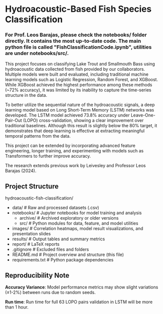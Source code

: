 # Hydroacoustic-Based Fish Species Classification
### For Prof. Leos Barajas, please check the notebooks/ folder directly. It contains the most up-to-date code. The main python file is called "FishClassificationCode.ipynb", utilities are under notebooks/src/.

This project focuses on classifying Lake Trout and Smallmouth Bass using hydroacoustic data collected from fish provided by our collaborators. Multiple models were built and evaluated, including traditional machine learning models such as Logistic Regression, Random Forest, and XGBoost. While XGBoost achieved the highest performance among these methods (~72% accuracy), it was limited by its inability to capture the time-series structure in the data.

To better utilize the sequential nature of the hydroacoustic signals, a deep learning model based on Long Short-Term Memory (LSTM) networks was developed. The LSTM model achieved 73.8% accuracy under Leave-One-Pair-Out (LOPO) cross-validation, showing a clear improvement over traditional baselines. Although this result is slightly below the 80% target, it demonstrates that deep learning is effective at extracting meaningful temporal patterns from the data.

This project can be extended by incorporating advanced feature engineering, longer training, and experimenting with models such as Transformers to further improve accuracy.

The research extends previous work by Leivesley and Professor Leos Barajas (2024).

## Project Structure
hydroacoustic-fish-classification/ 
- data/ # Raw and processed datasets (.csv) 
- notebooks/ # Jupyter notebooks for model training and analysis 
    - archive/ # Archived exploratory or older versions 
    - src/ # Python modules for data, feature, and model utilities 
- images/ # Correlation heatmaps, model result visualizations, and presentation slides
- results/ # Output tables and summary metrics 
- report/ # LaTeX reports 
- .gitignore # Excluded files and folders 
- README.md # Project overview and structure (this file) 
- requirements.txt # Python package dependencies

## Reproducibility Note
**Accuracy Variance**: Model performance metrics may show slight variations (±1-2%) between runs due to random seeds.


**Run time**: Run time for full 63 LOPO pairs validation in LSTM will be more than 1 hour.
